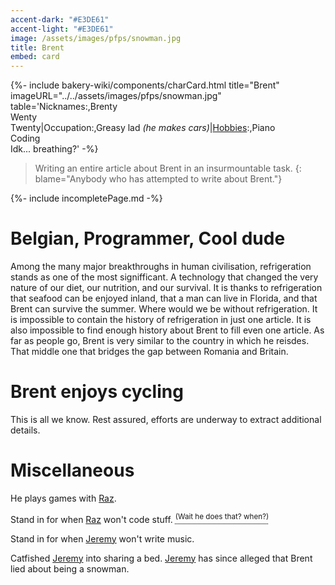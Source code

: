 ```yaml
---
accent-dark: "#E3DE61"
accent-light: "#E3DE61"
image: /assets/images/pfps/snowman.jpg
title: Brent
embed: card
---
```


{%- include bakery-wiki/components/charCard.html title="Brent" imageURL="../../assets/images/pfps/snowman.jpg" table='Nicknames:,Brenty<br>Wenty<br>Twenty|Occupation:,Greasy lad <em>(he makes cars)</em>|<a href="#Hobbies">Hobbies</a>:,Piano<br>Coding<br>Idk... breathing?' -%}

> Writing an entire article about Brent in an insurmountable task.
{: blame="Anybody who has attempted to write about Brent."}

{%- include incompletePage.md -%}

# Belgian, Programmer, Cool dude
Among the many major breakthroughs in human civilisation, refrigeration stands as one of the most signifficant. A technology that changed the very nature of our diet, our nutrition, and our survival. It is thanks to refrigeration that seafood can be enjoyed inland, that a man can live in Florida, and that Brent can survive the summer. Where would we be without refrigeration.
It is impossible to contain the history of refrigeration in just one article.
It is also impossible to find enough history about Brent to fill even one article.
As far as people go, Brent is very similar to the country in which he reisdes. That middle one that bridges the gap between Romania and Britain.

# Brent enjoys cycling
This is all we know. Rest assured, efforts are underway to extract additional details.

# Miscellaneous
He plays games with [Raz](/razvii.md).

Stand in for when [Raz](/razvii.md) won't code stuff. <abbr title="Raz"><sup>(Wait he does that? when?)</sup></abbr>

Stand in for when [Jeremy](/jeremy.md) won't write music.

Catfished [Jeremy](/jeremy.md) into sharing a bed. [Jeremy](/jeremy.md) has since alleged that Brent lied about being a snowman.
